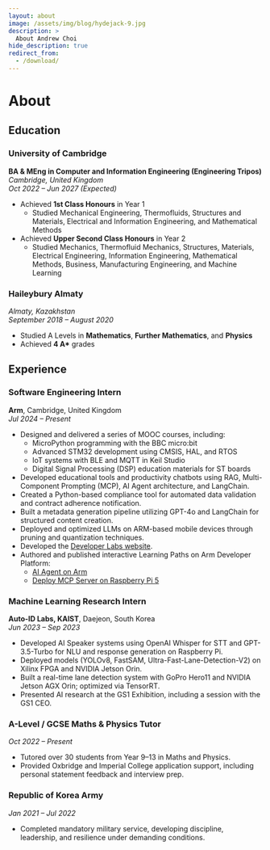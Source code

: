 ```yaml
---
layout: about
image: /assets/img/blog/hydejack-9.jpg
description: >
  About Andrew Choi
hide_description: true
redirect_from:
  - /download/
---
```


# About
<!--author-->

## Education
### **University of Cambridge**  
**BA & MEng in Computer and Information Engineering (Engineering Tripos)**  
*Cambridge, United Kingdom*  
*Oct 2022 – Jun 2027 (Expected)*  
- Achieved **1st Class Honours** in Year 1  
  - Studied Mechanical Engineering, Thermofluids, Structures and Materials, Electrical and Information Engineering, and Mathematical Methods  
- Achieved **Upper Second Class Honours** in Year 2  
  - Studied Mechanics, Thermofluid Mechanics, Structures, Materials, Electrical Engineering, Information Engineering, Mathematical Methods, Business, Manufacturing Engineering, and Machine Learning  

### **Haileybury Almaty**  
*Almaty, Kazakhstan*  
*September 2018 – August 2020*  
- Studied A Levels in **Mathematics**, **Further Mathematics**, and **Physics**  
- Achieved **4 A\*** grades


## Experience
### **Software Engineering Intern**  
**Arm**, Cambridge, United Kingdom  
*Jul 2024 – Present*  
- Designed and delivered a series of MOOC courses, including:
  - MicroPython programming with the BBC micro:bit  
  - Advanced STM32 development using CMSIS, HAL, and RTOS  
  - IoT systems with BLE and MQTT in Keil Studio  
  - Digital Signal Processing (DSP) education materials for ST boards  
- Developed educational tools and productivity chatbots using RAG, Multi-Component Prompting (MCP), AI Agent architecture, and LangChain.  
- Created a Python-based compliance tool for automated data validation and contract adherence notification.  
- Built a metadata generation pipeline utilizing GPT-4o and LangChain for structured content creation.  
- Deployed and optimized LLMs on ARM-based mobile devices through pruning and quantization techniques.  
- Developed the [Developer Labs website](https://arm-university.github.io/Arm-Developer-Labs/).  
- Authored and published interactive Learning Paths on Arm Developer Platform:
  - [AI Agent on Arm](https://learn.arm.com/learning-paths/servers-and-cloud-computing/ai-agent-on-cpu/)  
  - [Deploy MCP Server on Raspberry Pi 5](https://learn.arm.com/learning-paths/cross-platform/mcp-ai-agent/)

### **Machine Learning Research Intern**  
**Auto-ID Labs, KAIST**, Daejeon, South Korea  
*Jun 2023 – Sep 2023*  
- Developed AI Speaker systems using OpenAI Whisper for STT and GPT-3.5-Turbo for NLU and response generation on Raspberry Pi.
- Deployed models (YOLOv8, FastSAM, Ultra-Fast-Lane-Detection-V2) on Xilinx FPGA and NVIDIA Jetson Orin.
- Built a real-time lane detection system with GoPro Hero11 and NVIDIA Jetson AGX Orin; optimized via TensorRT.
- Presented AI research at the GS1 Exhibition, including a session with the GS1 CEO.

### **A-Level / GCSE Maths & Physics Tutor**  
*Oct 2022 – Present*  
- Tutored over 30 students from Year 9–13 in Maths and Physics.
- Provided Oxbridge and Imperial College application support, including personal statement feedback and interview prep.

### **Republic of Korea Army**  
*Jan 2021 – Jul 2022*  
- Completed mandatory military service, developing discipline, leadership, and resilience under demanding conditions.